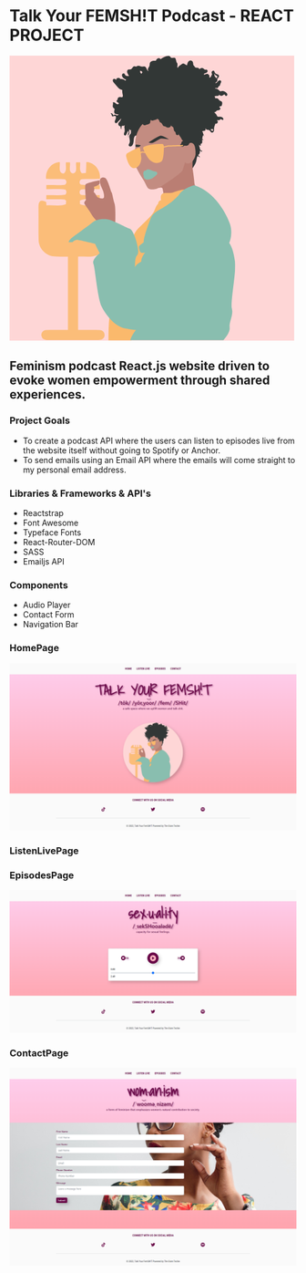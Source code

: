 # Talk Your FEMSH!T Podcast - REACT PROJECT

<img 
    src='/src/img/logo.png' 
    alt='logo brand' 
    width='500px'
/>

## Feminism podcast React.js website driven to evoke women empowerment through shared experiences.

### Project Goals

- To create a podcast API where the users can listen to episodes live from the website itself without going to Spotify or Anchor.
- To send emails using an Email API where the emails will come straight to my personal email address.

### Libraries & Frameworks & API's

- Reactstrap 
- Font Awesome
- Typeface Fonts 
- React-Router-DOM 
- SASS 
- Emailjs API

### Components 
- Audio Player 
- Contact Form
- Navigation Bar

### HomePage 

<img 
    src='/src/img/newhomepagefull.png' 
    alt='homepage' 
    width='700px' 
/>

### ListenLivePage

### EpisodesPage

<img 
    src='/src/img/audioplayerfullpage.png'
    alt='episodes page'
    width='700px'
/>

### ContactPage

<img 
    src='/src/img/newcontactfullpage.png' 
    alt='homepage' 
    width='700px' 
/>
